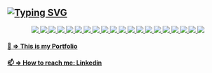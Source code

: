 
## [![Typing SVG](https://readme-typing-svg.demolab.com?font=Fira+Code&weight=600&size=23&pause=5000&color=0C5BCE&center=true&repeat=false&random=false&width=800&lines=%F0%9F%91%8B+Hi%2C+I%E2%80%99m+Michele+Canini+Junior+Full-Stack+Web+Developer)](https://git.io/typing-svg) 

<div float="left" align="center">
  <a href="#">
    <img src="https://readme-components.vercel.app/api?component=logo&logo=react&text=true&animation=spin&fill=58c4dc">
   </a>
  <a href="#">
    <img src="https://readme-components.vercel.app/api?component=logo&logo=ruby&text=true&fill=cc342d">
   </a>
  <a href="#">
    <img src="https://readme-components.vercel.app/api?component=logo&logo=typescript&text=true&fill=3178c6">
   </a>
  <a href="#">
    <img src="https://readme-components.vercel.app/api?component=logo&logo=rubyonrails&text=true&fill=d30001">
   </a>
   <a href="#">
    <img src="https://readme-components.vercel.app/api?component=logo&logo=postgresql&text=true&fill=336791">
   </a>
  
  <a href="#">
    <img src="https://readme-components.vercel.app/api?component=logo&logo=php&fill=7a86b8">
  </a>
  <a href="#">
    <img src="https://readme-components.vercel.app/api?component=logo&logo=laravel&fill=ff2d20">
  </a>
  <a href="#">
    <img src="https://readme-components.vercel.app/api?component=logo&fill=black&logo=javascript&svgfill=efd81d">
  </a>
  <a href="#">
    <img  src="https://readme-components.vercel.app/api?component=logo&logo=html5&fill=fd982d">
  </a>
  <a href="#">
    <img src="https://readme-components.vercel.app/api?component=logo&logo=css3&fill=264de6">
  </a>
  <a href="#">
    <img src="https://readme-components.vercel.app/api?component=logo&logo=tailwindcss&text=true&fill=0ea5e9">
   </a>
   <a href="#">
    <img src="https://readme-components.vercel.app/api?component=logo&logo=bootstrap&fill=7710f6">
  </a>
  <a href="#">
    <img src="https://readme-components.vercel.app/api?component=logo&fill=black&logo=sass&svgfill=cd6799">
  </a>
  <a href="#">
    <img src="https://readme-components.vercel.app/api?component=logo&logo=vue.js&fill=00c180">
  </a>
  
  <a href="#">
    <img src="https://readme-components.vercel.app/api?component=logo&logo=mysql&fill=00758f">
  </a>
  <a href="#">
    <img  src="https://readme-components.vercel.app/api?component=logo&logo=git&fill=e94e31">
  </a>
  <a href="#">
    <img  src="https://readme-components.vercel.app/api?component=logo&logo=github&fill=010409">
  </a>
  <a href="#">
    <img  src="https://readme-components.vercel.app/api?component=logo&logo=node.js&fill=68a063">
  </a>
  <a href="#">
    <img src="https://readme-components.vercel.app/api?component=logo&logo=heroku&text=true&fill=79589f">
   </a>
   <a href="#">
    <img src="https://readme-components.vercel.app/api?component=logo&logo=linux&text=true&fill=010409">
   </a>
</div>

#### [:rocket: => This is my Portfolio](https://michelecanini.github.io)
#### [📫 => How to reach me: Linkedin](https://www.linkedin.com/in/michele-canini-1a71b2134/)

<!---
michelecanini/michelecanini is a ✨ special ✨ repository because its `README.md` (this file) appears on your GitHub profile.
You can click the Preview link to take a look at your changes.
--->
